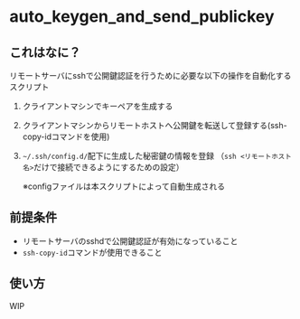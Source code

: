 # auto_keygen_and_send_publickey

## これはなに？
リモートサーバにsshで公開鍵認証を行うために必要な以下の操作を自動化するスクリプト
1. クライアントマシンでキーペアを生成する
2. クライアントマシンからリモートホストへ公開鍵を転送して登録する(ssh-copy-idコマンドを使用)
3. `~/.ssh/config.d/`配下に生成した秘密鍵の情報を登録 （`ssh <リモートホスト名>`だけで接続できるようにするための設定）

    ※configファイルは本スクリプトによって自動生成される

## 前提条件
- リモートサーバのsshdで公開鍵認証が有効になっていること
- `ssh-copy-id`コマンドが使用できること

## 使い方
WIP
